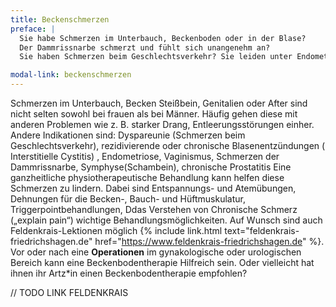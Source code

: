 ```yaml
---
title: Beckenschmerzen
preface: |
  Sie habe Schmerzen im Unterbauch, Beckenboden oder in der Blase?
  Der Dammrissnarbe schmerzt und fühlt sich unangenehm an?
  Sie haben Schmerzen beim Geschlechtsverkehr? Sie leiden unter Endometriose?

modal-link: beckenschmerzen
---
```


Schmerzen im Unterbauch, Becken Steißbein, Genitalien oder After sind nicht selten sowohl bei frauen als bei Männer. Häufig gehen diese mit anderen Problemen wie z. B. starker Drang, Entleerungsstörungen einher. Andere Indikationen sind:
Dyspareunie (Schmerzen beim Geschlechtsverkehr), rezidivierende oder chronische Blasenentzündungen ( Interstitielle Cystitis) , Endometriose, Vaginismus, Schmerzen der Dammrissnarbe, Symphyse(Schambein), chronische Prostatitis
Eine ganzheitliche physiotherapeutische Behandlung kann helfen diese Schmerzen zu lindern. Dabei sind Entspannungs- und Atemübungen, Dehnungen für die Becken-, Bauch- und Hüftmuskulatur, Triggerpointbehandlungen, Ddas Verstehen von Chronische Schmerz („explain pain“) wichtige Behandlungsmöglichkeiten. Auf Wunsch sind auch Feldenkrais-Lektionen möglich {% include link.html text="feldenkrais-friedrichshagen.de" href="https://www.feldenkrais-friedrichshagen.de" %}.
Vor oder nach eine **Operationen** im gynakologische oder urologischen Bereich
kann eine Beckenbodentherapie Hilfreich sein. Oder vielleicht hat ihnen ihr Artz\*in einen Beckenbodentherapie empfohlen? 

// TODO LINK FELDENKRAIS
